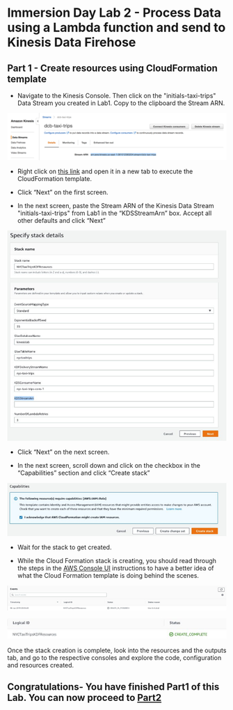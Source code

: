 # Immersion Day Lab 2 - Process Data using a Lambda function and send to Kinesis Data Firehose

## Part 1 - Create resources using CloudFormation template

* Navigate to the Kinesis Console.  Then click on the "initials-taxi-trips" Data Stream you created in Lab1.  Copy to the clipboard the Stream ARN.

![screen](images/StreamARN1.png)

* Right click on [this link](https://console.aws.amazon.com/cloudformation/home#/stacks/new?stackName=NYCTaxiTrips&templateURL=https://dave-kinesis-lab.s3.amazonaws.com/kinesis-firehose-infrastructure.yml) and open it in a new tab to execute the CloudFormation template.

* Click “Next” on the first screen.

* In the next screen, paste the Stream ARN of the Kinesis Data Stream "initials-taxi-trips" from Lab1 in the “KDSStreamArn” box. Accept all other defaults and click “Next”

![screen](images/Picture25.png)

* Click “Next” on the next screen.

* In the next screen, scroll down and click on the checkbox in the “Capabilities” section and click “Create stack”

![screen](images/Picture26.png)

* Wait for the stack to get created.  

* While the Cloud Formation stack is creating, you should read through the steps in the [AWS Console UI](Part1UI.md) instructions to have a better idea of what the Cloud Formation template is doing behind the scenes.

![screen](images/Picture27.png)


![screen](images/Picture28.png)

Once the stack creation is complete, look into the resources and the outputs tab, and go to the respective consoles and explore the code, configuration and resources created.

## Congratulations- You have finished Part1 of this Lab.  You can now proceed to [Part2](Part2.md)


